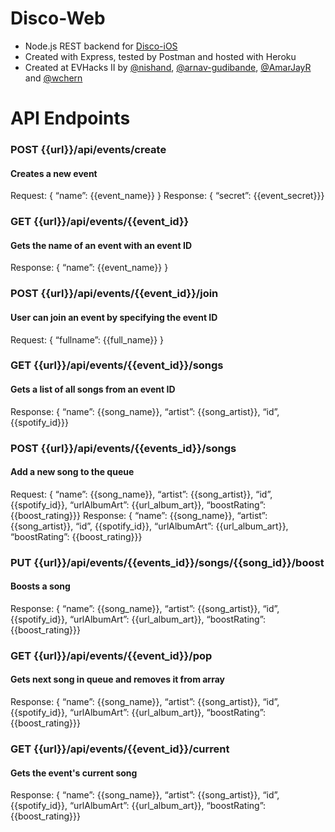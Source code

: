 # Disco-Web

- Node.js REST backend for [Disco-iOS](https://github.com/AmarJayR/DiscoParty-iOS)
- Created with Express, tested by Postman and hosted with Heroku
- Created at EVHacks II by [@nishand](https://github.com/nishand), [@arnav-gudibande](https://github.com/nishand), [@AmarJayR](https://github.com/AmarJayR) and [@wchern](https://github.com/wchern)

# API Endpoints

### POST {{url}}/api/events/create
#### Creates a new event

Request: { “name”: {{event_name}} }
Response: { “secret”: {{event_secret}}}


### GET {{url}}/api/events/{{event_id}}
#### Gets the name of an event with an event ID

Response: { “name”: {{event_name}} }


### POST {{url}}/api/events/{{event_id}}/join
#### User can join an event by specifying the event ID

Request: { “fullname”: {{full_name}} }


### GET {{url}}/api/events/{{event_id}}/songs
#### Gets a list of all songs from an event ID

Response: { “name”: {{song_name}}, “artist”: {{song_artist}}, “id”, {{spotify_id}}}


### POST {{url}}/api/events/{{events_id}}/songs
#### Add a new song to the queue

Request: { “name”: {{song_name}}, “artist”: {{song_artist}}, “id”, {{spotify_id}}, “urlAlbumArt”: {{url_album_art}}, “boostRating”: {{boost_rating}}}
Response: { “name”: {{song_name}}, “artist”: {{song_artist}}, “id”, {{spotify_id}}, “urlAlbumArt”: {{url_album_art}}, “boostRating”: {{boost_rating}}}


### PUT {{url}}/api/events/{{events_id}}/songs/{{song_id}}/boost
#### Boosts a song

Response: { “name”: {{song_name}}, “artist”: {{song_artist}}, “id”, {{spotify_id}}, “urlAlbumArt”: {{url_album_art}}, “boostRating”: {{boost_rating}}}

### GET {{url}}/api/events/{{event_id}}/pop
#### Gets next song in queue and removes it from array

Response: { “name”: {{song_name}}, “artist”: {{song_artist}}, “id”, {{spotify_id}}, “urlAlbumArt”: {{url_album_art}}, “boostRating”: {{boost_rating}}}


### GET {{url}}/api/events/{{event_id}}/current
#### Gets the event's current song

Response: { “name”: {{song_name}}, “artist”: {{song_artist}}, “id”, {{spotify_id}}, “urlAlbumArt”: {{url_album_art}}, “boostRating”: {{boost_rating}}}

  
